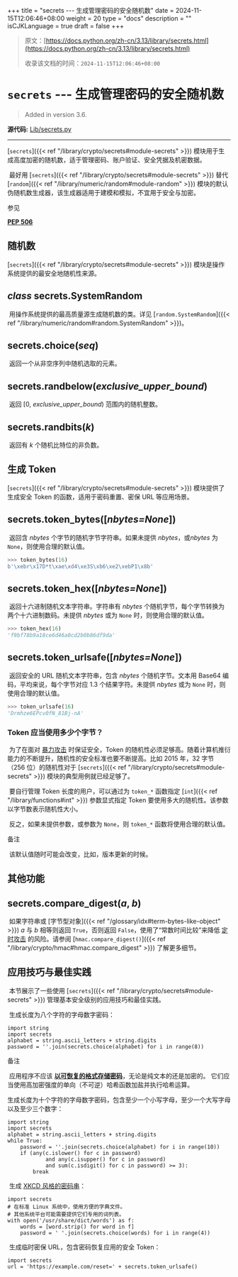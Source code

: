 +++
title = "secrets --- 生成管理密码的安全随机数"
date = 2024-11-15T12:06:46+08:00
weight = 20
type = "docs"
description = ""
isCJKLanguage = true
draft = false
+++

> 原文：[https://docs.python.org/zh-cn/3.13/library/secrets.html](https://docs.python.org/zh-cn/3.13/library/secrets.html)
>
> 收录该文档的时间：`2024-11-15T12:06:46+08:00`

# `secrets` --- 生成管理密码的安全随机数

> Added in version 3.6.
>

**源代码:** [Lib/secrets.py](https://github.com/python/cpython/tree/3.13/Lib/secrets.py)

------

[`secrets`]({{< ref "/library/crypto/secrets#module-secrets" >}}) 模块用于生成高度加密的随机数，适于管理密码、账户验证、安全凭据及机密数据。

​	最好用 [`secrets`]({{< ref "/library/crypto/secrets#module-secrets" >}}) 替代 [`random`]({{< ref "/library/numeric/random#module-random" >}}) 模块的默认伪随机数生成器，该生成器适用于建模和模拟，不宜用于安全与加密。

​参见
 

[**PEP 506**](https://peps.python.org/pep-0506/)

## 随机数

[`secrets`]({{< ref "/library/crypto/secrets#module-secrets" >}}) 模块是操作系统提供的最安全地随机性来源。

## *class* secrets.**SystemRandom**

​	用操作系统提供的最高质量源生成随机数的类。详见 [`random.SystemRandom`]({{< ref "/library/numeric/random#random.SystemRandom" >}})。

## secrets.**choice**(*seq*)

​	返回一个从非空序列中随机选取的元素。

## secrets.**randbelow**(*exclusive_upper_bound*)

​	返回 [0, *exclusive_upper_bound*) 范围内的随机整数。

## secrets.**randbits**(*k*)

​	返回有 *k* 个随机比特位的非负数。

## 生成 Token

[`secrets`]({{< ref "/library/crypto/secrets#module-secrets" >}}) 模块提供了生成安全 Token 的函数，适用于密码重置、密保 URL 等应用场景。

## secrets.**token_bytes**([*nbytes=None*])

​	返回含 *nbytes* 个字节的随机字节字符串。如果未提供 *nbytes*，或*nbytes* 为 `None`，则使用合理的默认值。



``` python
>>> token_bytes(16)  
b'\xebr\x17D*t\xae\xd4\xe3S\xb6\xe2\xebP1\x8b'
```

## secrets.**token_hex**([*nbytes=None*])

​	返回十六进制随机文本字符串。字符串有 *nbytes* 个随机字节，每个字节转换为两个十六进制数码。未提供 *nbytes* 或为 `None` 时，则使用合理的默认值。



``` python
>>> token_hex(16)  
'f9bf78b9a18ce6d46a0cd2b0b86df9da'
```

## secrets.**token_urlsafe**([*nbytes=None*])

​	返回安全的 URL 随机文本字符串，包含 *nbytes* 个随机字节。文本用 Base64 编码，平均来说，每个字节对应 1.3 个结果字符。未提供 *nbytes* 或为 `None` 时，则使用合理的默认值。



``` python
>>> token_urlsafe(16)  
'Drmhze6EPcv0fN_81Bj-nA'
```

### Token 应当使用多少个字节？

​	为了在面对 [暴力攻击](https://en.wikipedia.org/wiki/Brute-force_attack) 时保证安全，Token 的随机性必须足够高。随着计算机推衍能力的不断提升，随机性的安全标准也要不断提高。比如 2015 年，32 字节（256 位）的随机性对于 [`secrets`]({{< ref "/library/crypto/secrets#module-secrets" >}}) 模块的典型用例就已经足够了。

​	要自行管理 Token 长度的用户，可以通过为 `token_*` 函数指定 [`int`]({{< ref "/library/functions#int" >}}) 参数显式指定 Token 要使用多大的随机性。该参数以字节数表示随机性大小。

​	反之，如果未提供参数，或参数为 `None`，则 `token_*` 函数将使用合理的默认值。

​备注
 

​	该默认值随时可能会改变，比如，版本更新的时候。

## 其他功能

## secrets.**compare_digest**(*a*, *b*)

​	如果字符串或 [字节型对象]({{< ref "/glossary/idx#term-bytes-like-object" >}}) *a* 与 *b* 相等则返回 `True`，否则返回 `False`，使用了“常数时间比较”来降低 [定时攻击](https://codahale.com/a-lesson-in-timing-attacks/) 的风险。请参阅 [`hmac.compare_digest()`]({{< ref "/library/crypto/hmac#hmac.compare_digest" >}}) 了解更多细节。

## 应用技巧与最佳实践

​	本节展示了一些使用 [`secrets`]({{< ref "/library/crypto/secrets#module-secrets" >}}) 管理基本安全级别的应用技巧和最佳实践。

​	生成长度为八个字符的字母数字密码：

```
import string
import secrets
alphabet = string.ascii_letters + string.digits
password = ''.join(secrets.choice(alphabet) for i in range(8))
```

​备注
 

​	应用程序不应该 [**以可恢复的格式存储密码**](https://cwe.mitre.org/data/definitions/257.html)，无论是纯文本的还是加密的。 它们应当使用高加密强度的单向（不可逆）哈希函数加盐并执行哈希运算。

​	生成长度为十个字符的字母数字密码，包含至少一个小写字母，至少一个大写字母以及至少三个数字：

```
import string
import secrets
alphabet = string.ascii_letters + string.digits
while True:
    password = ''.join(secrets.choice(alphabet) for i in range(10))
    if (any(c.islower() for c in password)
            and any(c.isupper() for c in password)
            and sum(c.isdigit() for c in password) >= 3):
        break
```

​	生成 [XKCD 风格的密码串](https://xkcd.com/936/)：

```
import secrets
# 在标准 Linux 系统中，使用方便的字典文件。
# 其他系统平台可能需要提供它们专用的词列表。
with open('/usr/share/dict/words') as f:
    words = [word.strip() for word in f]
    password = ' '.join(secrets.choice(words) for i in range(4))
```

​	生成临时密保 URL，包含密码恢复应用的安全 Token：

```
import secrets
url = 'https://example.com/reset=' + secrets.token_urlsafe()
```
